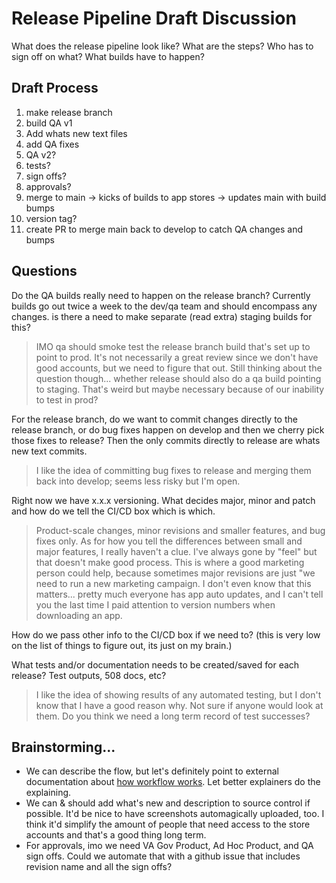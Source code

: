 # Release Pipeline Draft Discussion
What does the release pipeline look like? What are the steps? Who has to sign off on what? What builds have to happen? 

## Draft Process
1. make release branch
2. build QA v1
3. Add whats new text files
4. add QA fixes
5. QA v2? 
6. tests?
7. sign offs?
9. approvals?
10. merge to main -> kicks of builds to app stores -> updates main with build bumps
11. version tag?
12. create PR to merge main back to develop to catch QA changes and bumps

## Questions
Do the QA builds really need to happen on the release branch? Currently builds go out twice a week to the dev/qa team and should encompass any changes. is there a need to make separate (read extra) staging builds for this?
> IMO qa should smoke test the release branch build that's set up to point to prod. It's not necessarily a great review since we don't have good accounts, but we need to figure that out. Still thinking about the question though... whether release should also do a qa build pointing to staging. That's weird but maybe necessary because of our inability to test in prod? 

For the release branch, do we want to commit changes directly to the release branch, or do bug fixes happen on develop and then we cherry pick those fixes to release? Then the only commits directly to release are whats new text commits.
> I like the idea of committing bug fixes to release and merging them back into develop; seems less risky but I'm open.

Right now we have x.x.x versioning. What decides major, minor and patch and how do we tell the CI/CD box which is which.
> Product-scale changes, minor revisions and smaller features, and bug fixes only. As for how you tell the differences between small and major features, I really haven't a clue. I've always gone by "feel" but that doesn't make good process. This is where a good marketing person could help, because sometimes major revisions are just "we need to run a new marketing campaign. I don't even know that this matters... pretty much everyone has app auto updates, and I can't tell you the last time I paid attention to version numbers when downloading an app.

How do we pass other info to the CI/CD box if we need to? (this is very low on the list of things to figure out, its just on my brain.)

What tests and/or documentation needs to be created/saved for each release? Test outputs, 508 docs, etc?
> I like the idea of showing results of any automated testing, but I don't know that I have a good reason why. Not sure if anyone would look at them. Do you think we need a long term record of test successes?

## Brainstorming...

* We can describe the flow, but let's definitely point to external documentation about [how workflow works](https://nvie.com/posts/a-successful-git-branching-model). Let better explainers do the explaining.
* We can & should add what's new and description to source control if possible. It'd be nice to have screenshots automagically uploaded, too. I think it'd simplify the amount of people that need access to the store accounts and that's a good thing long term.
* For approvals, imo we need VA Gov Product, Ad Hoc Product, and QA sign offs. Could we automate that with a github issue that includes revision name and all the sign offs?
